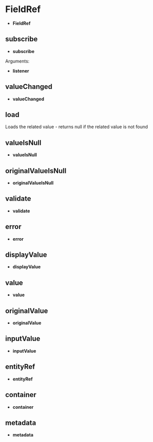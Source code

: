 # FieldRef

- **FieldRef**

## subscribe

- **subscribe**

Arguments:

- **listener**

## valueChanged

- **valueChanged**

## load

Loads the related value - returns null if the related value is not found

## valueIsNull

- **valueIsNull**

## originalValueIsNull

- **originalValueIsNull**

## validate

- **validate**

## error

- **error**

## displayValue

- **displayValue**

## value

- **value**

## originalValue

- **originalValue**

## inputValue

- **inputValue**

## entityRef

- **entityRef**

## container

- **container**

## metadata

- **metadata**
